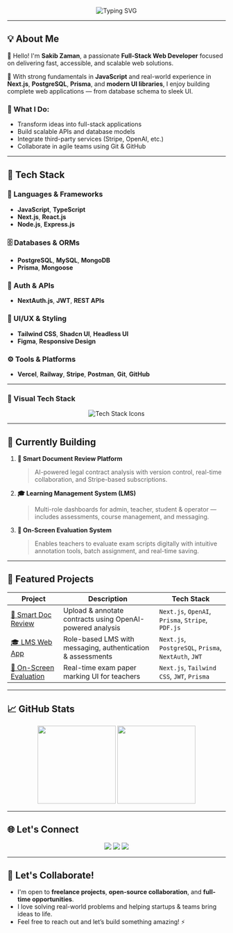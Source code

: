 <!-- Animated Banner -->
<p align="center">
  <img src="https://readme-typing-svg.demolab.com?font=Fira+Code&weight=500&size=24&pause=1000&center=true&width=600&lines=Hi+%F0%9F%91%8B%2C+I'm+Sakib+Zaman!;Full-Stack+Web+Developer+%7C+Problem+Solver;Next.js+%7C+PostgreSQL+%7C+Prisma+%7C+Tailwind;Let's+build+something+impactful+%F0%9F%9A%80" alt="Typing SVG" />
</p>

---

## 💡 About Me

👋 Hello! I'm **Sakib Zaman**, a passionate **Full-Stack Web Developer** focused on delivering fast, accessible, and scalable web solutions.

🔧 With strong fundamentals in **JavaScript** and real-world experience in **Next.js**, **PostgreSQL**, **Prisma**, and **modern UI libraries**, I enjoy building complete web applications — from database schema to sleek UI.

### 🧠 What I Do:
- Transform ideas into full-stack applications
- Build scalable APIs and database models
- Integrate third-party services (Stripe, OpenAI, etc.)
- Collaborate in agile teams using Git & GitHub

---

## 🚀 Tech Stack

### 🔷 Languages & Frameworks
- **JavaScript**, **TypeScript**
- **Next.js**, **React.js**
- **Node.js**, **Express.js**

### 🗄️ Databases & ORMs
- **PostgreSQL**, **MySQL**, **MongoDB**
- **Prisma**, **Mongoose**

### 🔐 Auth & APIs
- **NextAuth.js**, **JWT**, **REST APIs**

### 🎨 UI/UX & Styling
- **Tailwind CSS**, **Shadcn UI**, **Headless UI**
- **Figma**, **Responsive Design**

### ⚙️ Tools & Platforms
- **Vercel**, **Railway**, **Stripe**, **Postman**, **Git**, **GitHub**

---

### 🧩 Visual Tech Stack

<p align="center">
  <img src="https://skillicons.dev/icons?i=nextjs,react,postgresql,mysql,mongodb,prisma,tailwind,figma,github,vercel,postman&perline=8" alt="Tech Stack Icons" />
</p>

---

## 🔧 Currently Building

1. **🧾 Smart Document Review Platform**  
   > AI-powered legal contract analysis with version control, real-time collaboration, and Stripe-based subscriptions.

2. **🎓 Learning Management System (LMS)**  
   > Multi-role dashboards for admin, teacher, student & operator — includes assessments, course management, and messaging.

3. **📝 On-Screen Evaluation System**  
   > Enables teachers to evaluate exam scripts digitally with intuitive annotation tools, batch assignment, and real-time saving.

---

## 📌 Featured Projects

| Project | Description | Tech Stack |
|--------|-------------|------------|
| [🧾 Smart Doc Review](https://github.com/sakibzaman255/smart-doc-review) | Upload & annotate contracts using OpenAI-powered analysis | `Next.js`, `OpenAI`, `Prisma`, `Stripe`, `PDF.js` |
| [🎓 LMS Web App](https://github.com/sakibzaman255/lms-system) | Role-based LMS with messaging, authentication & assessments | `Next.js`, `PostgreSQL`, `Prisma`, `NextAuth`, `JWT` |
| [📝 On-Screen Evaluation](https://github.com/sakibzaman255/evaluation-system) | Real-time exam paper marking UI for teachers | `Next.js`, `Tailwind CSS`, `JWT`, `Prisma` |

---

## 📈 GitHub Stats

<p align="center">
  <img src="https://github-readme-stats.vercel.app/api?username=sakibzaman255&show_icons=true&theme=radical" height="180" />
  <img src="https://github-readme-streak-stats.herokuapp.com/?user=sakibzaman255&theme=radical" height="180"/>
</p>

---

## 🌐 Let's Connect

<p align="center">
  <a href="mailto:sakibzaman255@gmail.com"><img src="https://img.shields.io/badge/Email-D14836?style=for-the-badge&logo=gmail&logoColor=white" /></a>
  <a href="https://www.linkedin.com/in/sakibzaman255/"><img src="https://img.shields.io/badge/LinkedIn-blue?style=for-the-badge&logo=linkedin&logoColor=white" /></a>
  <a href="https://yourportfolio.com"><img src="https://img.shields.io/badge/Portfolio-121212?style=for-the-badge&logo=vercel&logoColor=white" /></a>
</p>

---

## 🤝 Let's Collaborate!

- I'm open to **freelance projects**, **open-source collaboration**, and **full-time opportunities**.
- I love solving real-world problems and helping startups & teams bring ideas to life.
- Feel free to reach out and let’s build something amazing! ⚡
